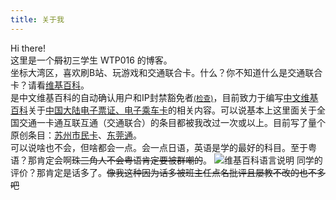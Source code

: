 ```yaml
---
title: 关于我
---
```


Hi there!   
这里是一个~~屑~~初三学生 WTP016 的博客。   
坐标大湾区，喜欢刷B站、玩游戏和交通联合卡。什么？你不知道什么是交通联合卡？请看[维基百科](https://zh.wikimirror.org/zh-cn/交通联合)。   
是中文维基百科的自动确认用户和IP封禁豁免者<small>[(检查)](https://zh.wikipedia.org/wiki/Special:ListUsers?username=WTP016-CN&group=ipblock-exempt&limit=1)</small>，目前致力于编写[中文维基百科](zh.wikipedia.org)关于[中国大陆电子票证、电子乘车卡](https://zh.wikipedia.org/wiki/Template:中华人民共和国电子票证)的相关内容。可以说基本上这里面关于全国交通一卡通互联互通（交通联合）的条目都被我改过一次或以上。目前写了量个原创条目：[苏州市民卡](https://zh.wikipedia.org/wiki/%E8%8B%8F%E5%B7%9E%E5%B8%82%E6%B0%91%E5%8D%A1)、[东莞通](https://zh.wikipedia.org/wiki/东莞通)。   
可以说啥也不会，但啥都会一点。会一点日语，英语是学的最好的科目。至于粤语？那肯定会啊~~珠三角人不会粤语肯定要被群嘲的~~。
![维基百科语言说明](https://oss.wtp016.top/aboutme/Wikipedia_babel.png)
同学的评价？那肯定是话多了。~~像我这种因为话多被班主任点名批评且屡教不改的也不多吧~~